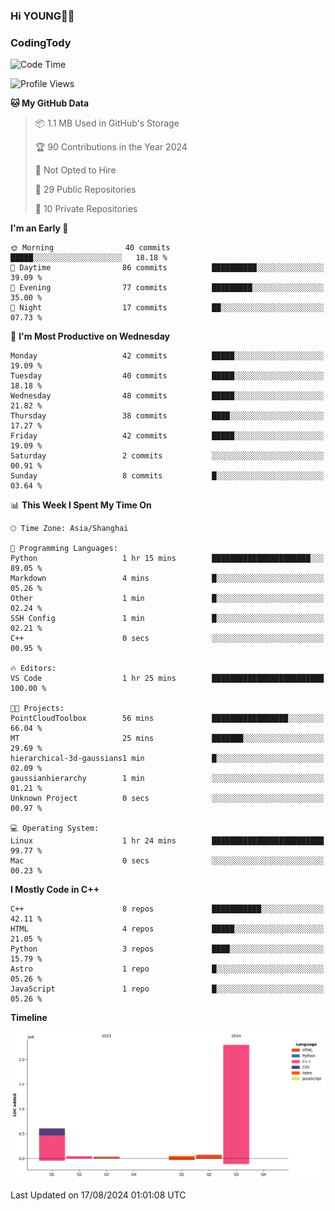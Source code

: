 <!--
**IHKYoung/IHKYoung** is a ✨ _special_ ✨ repository because its `README.md` (this file) appears on your GitHub profile.

Here are some ideas to get you started:

- 🔭 I’m currently working on ...
- 🌱 I’m currently learning ...
- 👯 I’m looking to collaborate on ...
- 🤔 I’m looking for help with ...
- 💬 Ask me about ...
- 📫 How to reach me: ...
- 😄 Pronouns: ...
- ⚡ Fun fact: ...
-->

### Hi YOUNG👋🏻


### CodingTody
<!--START_SECTION:waka-->
![Code Time](http://img.shields.io/badge/Code%20Time-64%20hrs%2010%20mins-blue)

![Profile Views](http://img.shields.io/badge/Profile%20Views-0-blue)

**🐱 My GitHub Data** 

> 📦 1.1 MB Used in GitHub's Storage 
 > 
> 🏆 90 Contributions in the Year 2024
 > 
> 🚫 Not Opted to Hire
 > 
> 📜 29 Public Repositories 
 > 
> 🔑 10 Private Repositories 
 > 
**I'm an Early 🐤** 

```text
🌞 Morning                40 commits          █████░░░░░░░░░░░░░░░░░░░░   18.18 % 
🌆 Daytime                86 commits          ██████████░░░░░░░░░░░░░░░   39.09 % 
🌃 Evening                77 commits          █████████░░░░░░░░░░░░░░░░   35.00 % 
🌙 Night                  17 commits          ██░░░░░░░░░░░░░░░░░░░░░░░   07.73 % 
```
📅 **I'm Most Productive on Wednesday** 

```text
Monday                   42 commits          █████░░░░░░░░░░░░░░░░░░░░   19.09 % 
Tuesday                  40 commits          █████░░░░░░░░░░░░░░░░░░░░   18.18 % 
Wednesday                48 commits          █████░░░░░░░░░░░░░░░░░░░░   21.82 % 
Thursday                 38 commits          ████░░░░░░░░░░░░░░░░░░░░░   17.27 % 
Friday                   42 commits          █████░░░░░░░░░░░░░░░░░░░░   19.09 % 
Saturday                 2 commits           ░░░░░░░░░░░░░░░░░░░░░░░░░   00.91 % 
Sunday                   8 commits           █░░░░░░░░░░░░░░░░░░░░░░░░   03.64 % 
```


📊 **This Week I Spent My Time On** 

```text
🕑︎ Time Zone: Asia/Shanghai

💬 Programming Languages: 
Python                   1 hr 15 mins        ██████████████████████░░░   89.05 % 
Markdown                 4 mins              █░░░░░░░░░░░░░░░░░░░░░░░░   05.26 % 
Other                    1 min               █░░░░░░░░░░░░░░░░░░░░░░░░   02.24 % 
SSH Config               1 min               █░░░░░░░░░░░░░░░░░░░░░░░░   02.21 % 
C++                      0 secs              ░░░░░░░░░░░░░░░░░░░░░░░░░   00.95 % 

🔥 Editors: 
VS Code                  1 hr 25 mins        █████████████████████████   100.00 % 

🐱‍💻 Projects: 
PointCloudToolbox        56 mins             █████████████████░░░░░░░░   66.04 % 
MT                       25 mins             ███████░░░░░░░░░░░░░░░░░░   29.69 % 
hierarchical-3d-gaussians1 min               █░░░░░░░░░░░░░░░░░░░░░░░░   02.09 % 
gaussianhierarchy        1 min               ░░░░░░░░░░░░░░░░░░░░░░░░░   01.21 % 
Unknown Project          0 secs              ░░░░░░░░░░░░░░░░░░░░░░░░░   00.97 % 

💻 Operating System: 
Linux                    1 hr 24 mins        █████████████████████████   99.77 % 
Mac                      0 secs              ░░░░░░░░░░░░░░░░░░░░░░░░░   00.23 % 
```

**I Mostly Code in C++** 

```text
C++                      8 repos             ███████████░░░░░░░░░░░░░░   42.11 % 
HTML                     4 repos             █████░░░░░░░░░░░░░░░░░░░░   21.05 % 
Python                   3 repos             ████░░░░░░░░░░░░░░░░░░░░░   15.79 % 
Astro                    1 repo              █░░░░░░░░░░░░░░░░░░░░░░░░   05.26 % 
JavaScript               1 repo              █░░░░░░░░░░░░░░░░░░░░░░░░   05.26 % 
```



**Timeline**

![Lines of Code chart](https://raw.githubusercontent.com/IHKYoung/IHKYoung/baseline/assets/bar_graph.png)


 Last Updated on 17/08/2024 01:01:08 UTC
<!--END_SECTION:waka-->
